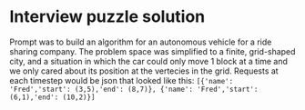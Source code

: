 # Interview puzzle solution
Prompt was to build an algorithm for an autonomous vehicle for a ride sharing company. The problem space was simplified to a finite, grid-shaped city, 
and a situation in which the car could only move 1 block at a time and we only cared about its position at the vertecies in the grid. Requests at each 
timestep would be json that looked like this: `[{'name': 'Fred','start': (3,5),'end': (8,7)}, {'name': 'Fred','start': (6,1),'end': (10,2)}]`
